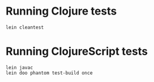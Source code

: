 # Running Clojure tests

```
lein cleantest
```

# Running ClojureScript tests

```
lein javac
lein doo phantom test-build once
```
